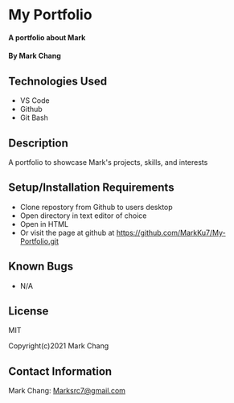 # My Portfolio

#### A portfolio about Mark

#### By Mark Chang

## Technologies Used

* VS Code
* Github
* Git Bash

## Description

A portfolio to showcase Mark's projects, skills, and interests

## Setup/Installation Requirements

* Clone repostory from Github to users desktop
* Open directory in text editor of choice
* Open in HTML
* Or visit the page at github at https://github.com/MarkKu7/My-Portfolio.git

## Known Bugs

* N/A

## License

MIT

Copyright(c)2021 Mark Chang

## Contact Information

Mark Chang: Marksrc7@gmail.com

